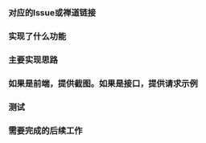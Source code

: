 ### 对应的Issue或禅道链接


### 实现了什么功能


### 主要实现思路


### 如果是前端，提供截图。如果是接口，提供请求示例


### 测试


### 需要完成的后续工作
